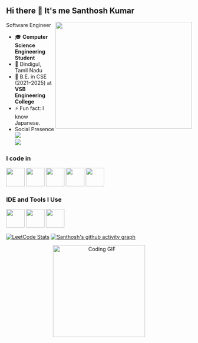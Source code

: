 ## Hi there 👋 It's me Santhosh Kumar

Software Engineer
<img align="right" width="370" height="290" src="https://i.pinimg.com/originals/47/f0/34/47f0342cec72b800463bf003eac1257e.gif">
- 🎓 **Computer Science Engineering Student**  
- 📍 Dindigul, Tamil Nadu   
- 🔭 B.E. in CSE (2021–2025) at **VSB Engineering College**
- ⚡ Fun fact: I know Japanese.
- Social Presence
 <br /> [<img src="https://img.shields.io/badge/LinkedIn-0077B5?style=for-the-badge&logo=linkedin&logoColor=white" />](https://www.linkedin.com/in/santhosh-kumarm15/) <br/> [<img src="https://img.shields.io/badge/instagram-d62976?style=for-the-badge&logo=instagram&logoColor=white" />](https://www.instagram.com/vibe_with._.sk/)

### I code in
<img height="50" width="50" src="https://img.icons8.com/color/48/000000/python.png" /> <img height="50" width="50" src="https://img.icons8.com/color/48/000000/java-coffee-cup-logo.png" /> <img height="50" width="50" src="https://img.icons8.com/color/48/000000/html-5.png" /> <img height="50" width="50" src="https://img.icons8.com/color/48/000000/css3.png" /> <img height="50" width="50" src="https://img.icons8.com/color/48/000000/javascript.png"/>

### IDE and Tools I Use
<img height="50" width="50" src="https://img.icons8.com/color/48/000000/visual-studio-code-2019.png"/> <img height="50" width="50" src="https://img.icons8.com/color/48/000000/pycharm.png"/> <img height="50" width="50" src="https://img.icons8.com/color/50/000000/git.png"/>



[![LeetCode Stats](https://leetcard.jacoblin.cool/santhoshkumarm1508?theme=dark&font=Buda)](https://leetcode.com/u/santhoshkumarm1508/)
[![Santhosh's github activity graph](https://github-readme-activity-graph.vercel.app/graph?username=santhoshgit15&bg_color=030303&color=f3e7f3&line=2e6bcc&point=f2e3e3&area=true&hide_border=true)](https://github.com/ashutosh00710/github-readme-activity-graph)

<p align="center">
  <img src="https://media.giphy.com/media/qgQUggAC3Pfv687qPC/giphy.gif" height="250" alt="Coding GIF">
</p>
